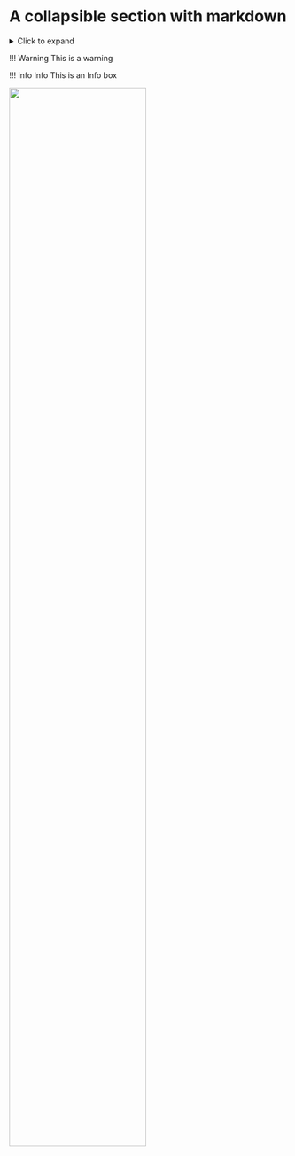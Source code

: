 # A collapsible section with markdown
<details>
  <summary>Click to expand</summary>
  
This is an expandable message
  
</details>



!!! Warning
	This is a warning

!!! info Info
	This is an Info box

<a><img src="https://gyazo.com/fd4ea511a9efa1a46ba559b87b711107.gif" width="70%"/></a>